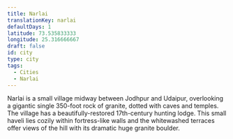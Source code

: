 ```yaml
---
title: Narlai
translationKey: narlai
defaultDays: 1
latitude: 73.535833333
longitude: 25.316666667
draft: false
id: city
type: city
tags:
  - Cities
  - Narlai
---
```

Narlai is a small village midway between Jodhpur and Udaipur, overlooking a gigantic single 350-foot rock of granite, dotted with caves and temples. The village has a beautifully-restored 17th-century hunting lodge. This small haveli lies cozily within fortress-like walls and the whitewashed terraces offer views of the hill with its dramatic huge granite boulder.